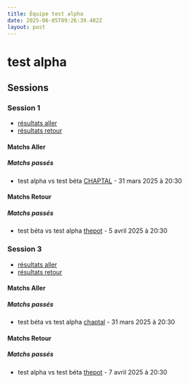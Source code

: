 ```yaml
---
title: Équipe test alpha
date: 2025-06-05T09:26:39.482Z
layout: post
---
```


# test alpha

## Sessions

### Session 1
- [résultats aller ](/scores/session-1/groupe-1/aller/)
- [résultats retour](/scores/session-1/groupe-1/retour/)

#### Matchs Aller

##### Matchs passés

- test alpha vs test béta [CHAPTAL](/stades/CHAPTAL) - 31 mars 2025 à 20:30

#### Matchs Retour

##### Matchs passés

- test béta vs test alpha [thepot](/stades/thepot) - 5 avril 2025 à 20:30

### Session 3
- [résultats aller ](/scores/session-3/groupe-1/aller/)
- [résultats retour](/scores/session-3/groupe-1/retour/)

#### Matchs Aller

##### Matchs passés

- test béta vs test alpha [chaptal](/stades/chaptal) - 31 mars 2025 à 20:30

#### Matchs Retour

##### Matchs passés

- test alpha vs test béta [thepot](/stades/thepot) - 7 avril 2025 à 20:30

